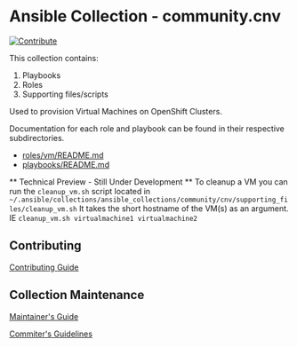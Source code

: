 # Ansible Collection - community.cnv

[![Contribute](https://www.eclipse.org/che/contribute.svg)](https://devspaces.apps.sandbox-m2.ll9k.p1.openshiftapps.com#https://github.com/ahussey-redhat/ansible-cnv-vm-provision)

This collection contains:
1. Playbooks
1. Roles
1. Supporting files/scripts

Used to provision Virtual Machines on OpenShift Clusters.

Documentation for each role and playbook can be found in their respective subdirectories.

* [roles/vm/README.md](roles/vm/README.md)
* [playbooks/README.md](playbooks/README.md)

** Technical Preview - Still Under Development **
To cleanup a VM you can run the `cleanup_vm.sh` script located in `~/.ansible/collections/ansible_collections/community/cnv/supporting_files/cleanup_vm.sh`
It takes the short hostname of the VM(s) as an argument. IE `cleanup_vm.sh virtualmachine1 virtualmachine2`

## Contributing

[Contributing Guide](CONTRIBUTING.md)

## Collection Maintenance

[Maintainer's Guide](https://docs.ansible.com/ansible/devel/community/maintainers.html)

[Commiter's Guidelines](https://docs.ansible.com/ansible/devel/community/committer_guidelines.html)
